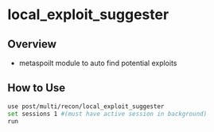 # local\_exploit\_suggester

## Overview

* metaspoilt module to auto find potential exploits

## How to Use

```bash
use post/multi/recon/local_exploit_suggester
set sessions 1 #(must have active session in background)
run
```
